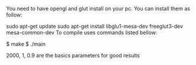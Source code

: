 You need to have opengl and glut install on your pc. You can install them as follow:

sudo apt-get update sudo apt-get install libglu1-mesa-dev freeglut3-dev mesa-common-dev
To compile uses commands listed bellow:

$ make
$ ./main

2000, 1, 0.9 are the basics parameters for good results
